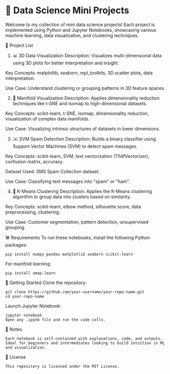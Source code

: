 ﻿# 🧠 Data Science Mini Projects
Welcome to my collection of mini data science projects! Each project is implemented using Python and Jupyter Notebooks, showcasing various machine learning, data visualization, and clustering techniques.

📁 Project List
1. 📊 3D Data Visualization
Description: Visualizes multi-dimensional data using 3D plots for better interpretation and insight.

Key Concepts: matplotlib, seaborn, mpl_toolkits, 3D scatter plots, data interpretation.

Use Case: Understand clustering or grouping patterns in 3D feature spaces.

2. 🌌 Manifold Visualization
Description: Applies dimensionality reduction techniques like t-SNE and Isomap to high-dimensional datasets.

Key Concepts: scikit-learn, t-SNE, Isomap, dimensionality reduction, visualization of complex data manifolds.

Use Case: Visualizing intrinsic structures of datasets in lower dimensions.

3. ✉️ SVM Spam Detection
Description: Builds a binary classifier using Support Vector Machines (SVM) to detect spam messages.

Key Concepts: scikit-learn, SVM, text vectorization (TfidfVectorizer), confusion matrix, accuracy.

Dataset Used: SMS Spam Collection dataset.

Use Case: Classifying text messages into "spam" or "ham".

4. 🧪 K-Means Clustering
Description: Applies the K-Means clustering algorithm to group data into clusters based on similarity.

Key Concepts: scikit-learn, elbow method, silhouette score, data preprocessing, clustering.

Use Case: Customer segmentation, pattern detection, unsupervised grouping.

🛠 Requirements
To run these notebooks, install the following Python packages:

    pip install numpy pandas matplotlib seaborn scikit-learn

For manifold learning:

    pip install umap-learn

🚀 Getting Started
Clone the repository:

    git clone https://github.com/your-username/your-repo-name.git
    cd your-repo-name

Launch Jupyter Notebook:

    jupyter notebook
    Open any .ipynb file and run the code cells.

📌 Notes

    Each notebook is self-contained with explanations, code, and outputs.
    Ideal for beginners and intermediates looking to build intuition in ML and visualization.

📄 License

    This repository is licensed under the MIT License.
